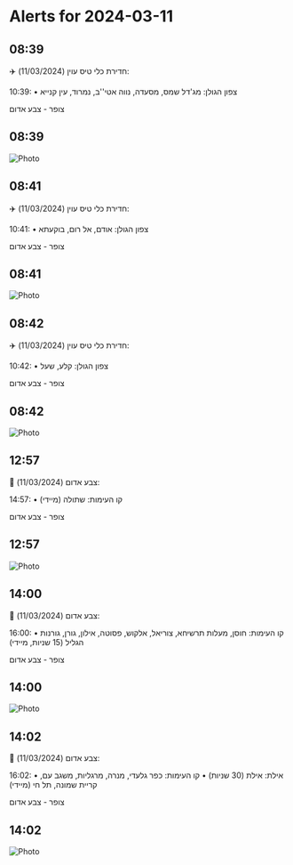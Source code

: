 # Alerts for 2024-03-11

## 08:39

✈️ חדירת כלי טיס עוין (11/03/2024):

10:39:
• צפון הגולן: מג'דל שמס, מסעדה, נווה אטי''ב, נמרוד, עין קנייא 

צופר - צבע אדום

## 08:39

![Photo](images/19805.jpg)

## 08:41

✈️ חדירת כלי טיס עוין (11/03/2024):

10:41:
• צפון הגולן: אודם, אל רום, בוקעתא 

צופר - צבע אדום

## 08:41

![Photo](images/19807.jpg)

## 08:42

✈️ חדירת כלי טיס עוין (11/03/2024):

10:42:
• צפון הגולן: קלע, שעל 

צופר - צבע אדום

## 08:42

![Photo](images/19809.jpg)

## 12:57

🔴 צבע אדום (11/03/2024):

14:57:
• קו העימות: שתולה (מיידי)

צופר - צבע אדום

## 12:57

![Photo](images/19811.jpg)

## 14:00

🔴 צבע אדום (11/03/2024):

16:00:
• קו העימות: חוסן, מעלות תרשיחא, צוריאל, אלקוש, פסוטה, אילון, גורן, גורנות הגליל (15 שניות, מיידי)

צופר - צבע אדום

## 14:00

![Photo](images/19819.jpg)

## 14:02

🔴 צבע אדום (11/03/2024):

16:02:
• אילת: אילת (30 שניות)
• קו העימות: כפר גלעדי, מנרה, מרגליות, משגב עם, קריית שמונה, תל חי (מיידי)

צופר - צבע אדום

## 14:02

![Photo](images/19823.jpg)

